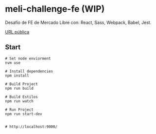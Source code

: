 # meli-challenge-fe (WIP)


Desafío de FE de Mercado Libre con: React, Sass, Webpack, Babel, Jest. 

[URL pública](https://quizzical-edison-0d2306.netlify.app/)



## Start

```
# Set node enviorment
nvm use

# Install dependencies
npm install

# Build Project
npm run build

# Build Estilos
npm run watch

# Run Project
npm run start-dev


# http://localhost:9000/



